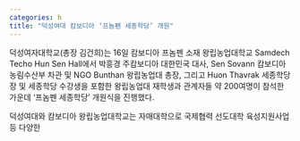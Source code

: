 ```yaml
---
categories: h
title: "덕성여대 캄보디아 ‘프놈펜 세종학당’ 개원"
---
```







덕성여자대학교(총장 김건희)는 16일 캄보디아 프놈펜 소재 왕립농업대학교 Samdech Techo Hun Sen Hall에서 박흥경 주캄보디아 대한민국 대사, Sen Sovann 캄보디아 농림수산부 차관 및 NGO Bunthan 왕립농업대 총장, 그리고 Huon Thavrak 세종학당장 및 세종학당 수강생을 포함한 왕립농업대 재학생과 관계자들 약 200여명이 참석한 가운데 &lsquo;프놈펜 세종학당&rsquo; 개원식을 진행했다.

덕성여대와 캄보디아 왕립농업대학교는 자매대학으로 국제협력 선도대학 육성지원사업 등 다양한